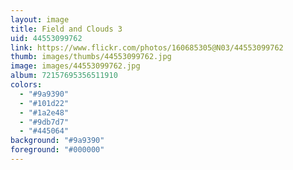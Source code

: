 ```yaml
---
layout: image
title: Field and Clouds 3
uid: 44553099762
link: https://www.flickr.com/photos/160685305@N03/44553099762
thumb: images/thumbs/44553099762.jpg
image: images/44553099762.jpg
album: 72157695356511910
colors: 
  - "#9a9390"
  - "#101d22"
  - "#1a2e48"
  - "#9db7d7"
  - "#445064"
background: "#9a9390"
foreground: "#000000"
---
```


